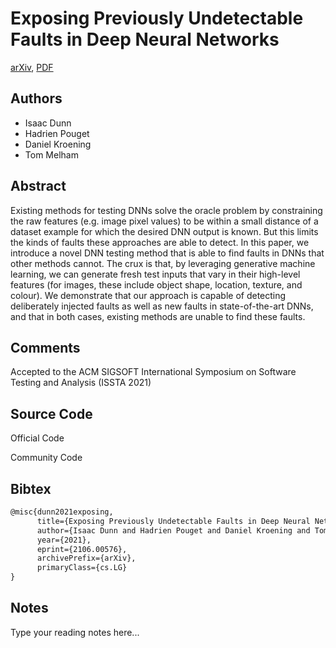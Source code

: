 
# Exposing Previously Undetectable Faults in Deep Neural Networks

[arXiv](https://arxiv.org/abs/2106.0576), [PDF](https://arxiv.org/pdf/2106.0576.pdf)

## Authors

- Isaac Dunn
- Hadrien Pouget
- Daniel Kroening
- Tom Melham

## Abstract

Existing methods for testing DNNs solve the oracle problem by constraining the raw features (e.g. image pixel values) to be within a small distance of a dataset example for which the desired DNN output is known. But this limits the kinds of faults these approaches are able to detect. In this paper, we introduce a novel DNN testing method that is able to find faults in DNNs that other methods cannot. The crux is that, by leveraging generative machine learning, we can generate fresh test inputs that vary in their high-level features (for images, these include object shape, location, texture, and colour). We demonstrate that our approach is capable of detecting deliberately injected faults as well as new faults in state-of-the-art DNNs, and that in both cases, existing methods are unable to find these faults.

## Comments

Accepted to the ACM SIGSOFT International Symposium on Software Testing and Analysis (ISSTA 2021)

## Source Code

Official Code



Community Code



## Bibtex

```tex
@misc{dunn2021exposing,
      title={Exposing Previously Undetectable Faults in Deep Neural Networks}, 
      author={Isaac Dunn and Hadrien Pouget and Daniel Kroening and Tom Melham},
      year={2021},
      eprint={2106.00576},
      archivePrefix={arXiv},
      primaryClass={cs.LG}
}
```

## Notes

Type your reading notes here...

